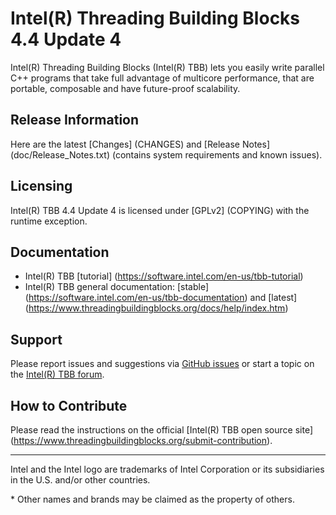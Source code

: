 # Intel(R) Threading Building Blocks 4.4 Update 4

Intel(R) Threading Building Blocks (Intel(R) TBB) lets you easily write parallel C++ programs that take
full advantage of multicore performance, that are portable, composable and have future-proof scalability.

## Release Information
Here are the latest [Changes] (CHANGES) and [Release Notes]
(doc/Release_Notes.txt) (contains system requirements and known issues).

## Licensing
Intel(R) TBB 4.4 Update 4 is licensed under [GPLv2] (COPYING) with the runtime exception.

## Documentation
* Intel(R) TBB [tutorial] (https://software.intel.com/en-us/tbb-tutorial)
* Intel(R) TBB general documentation: [stable] (https://software.intel.com/en-us/tbb-documentation)
and [latest] (https://www.threadingbuildingblocks.org/docs/help/index.htm)

## Support
Please report issues and suggestions via
[GitHub issues](https://github.com/01org/tbb/issues) or start a topic on the
[Intel(R) TBB forum](http://software.intel.com/en-us/forums/intel-threading-building-blocks/).

## How to Contribute
Please read the instructions on the official [Intel(R) TBB open source site] (https://www.threadingbuildingblocks.org/submit-contribution).

------------------------------------------------------------------------
Intel and the Intel logo are trademarks of Intel Corporation or its subsidiaries in the U.S. and/or other countries.

\* Other names and brands may be claimed as the property of others.
